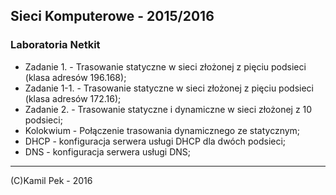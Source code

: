 ## Sieci Komputerowe - 2015/2016
### Laboratoria Netkit

* Zadanie 1.   - Trasowanie statyczne w sieci złożonej z pięciu podsieci (klasa adresów 196.168);
* Zadanie 1-1. - Trasowanie statyczne w sieci złożonej z pięciu podsieci (klasa adresów 172.16);
* Zadanie 2.   - Trasowanie statyczne i dynamiczne w sieci złożonej z 10 podsieci;
* Kolokwium - Połączenie trasowania dynamicznego ze statycznym;
* DHCP - konfiguracja serwera usługi DHCP dla dwóch podsieci;
* DNS - konfiguracja serwera usługi DNS;

---
(C)Kamil Pek - 2016
